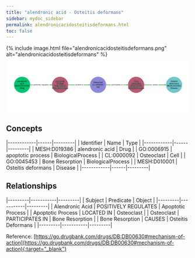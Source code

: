 ```yaml
---
title: "alendronic acid - Osteitis deformans"
sidebar: mydoc_sidebar
permalink: alendronicacidosteitisdeformans.html
toc: false 
---
```


{% include image.html file="alendronicacidosteitisdeformans.png" alt="alendronicacidosteitisdeformans" %}![Path Visualization](/images/alendronicacidosteitisdeformans.png)

## Concepts

|------------|------|---------|
| Identifier | Name | Type    |
|------------|------|---------|
| MESH:D019386 | alendronic acid | Drug |
| GO:0006915 | apoptotic process | BiologicalProcess |
| CL:0000092 | Osteoclast | Cell |
| GO:0045453 | Bone Resorption | BiologicalProcess |
| MESH:D010001 | Osteitis deformans | Disease |
|------------|------|---------|

## Relationships

|---------|-----------|---------|
| Subject | Predicate | Object  |
|---------|-----------|---------|
| Alendronic Acid | POSITIVELY REGULATES | Apoptotic Process |
| Apoptotic Process | LOCATED IN | Osteoclast |
| Osteoclast | PARTICIPATES IN | Bone Resorption |
| Bone Resorption | CAUSES | Osteitis Deformans |
|---------|-----------|---------|

Reference: [https://go.drugbank.com/drugs/DB:DB00630#mechanism-of-action](https://go.drugbank.com/drugs/DB:DB00630#mechanism-of-action){:target="_blank"}